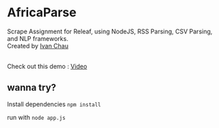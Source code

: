 # AfricaParse
Scrape Assignment for Releaf, using NodeJS, RSS Parsing, CSV Parsing, and NLP frameworks.
<br>
Created by <a href = "http://ichauster.github.io">Ivan Chau</a>

<br>
Check out this demo :
<a href = "https://www.dropbox.com/s/007aeetvs1j34bj/IvanChauRELEAF.mp4?dl=0">Video</a>

## wanna try?
Install dependencies
`npm install`

run with `node app.js`
